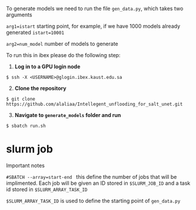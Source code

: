 To generate models we need to run the file `gen_data.py`, which takes two arguments 

`arg1=istart` starting point, for example, if we have 1000 models already generated `istart=10001` 


`arg2=num_model` number of models to generate 

To run this in ibex please do the following step: 
  1. **Log in to a GPU login node**
     
  `$ ssh -X <USERNAME>@glogin.ibex.kaust.edu.sa`
    
  2. **Clone the repository**
  
  ```
  $ git clone https://github.com/alaliaa/Intellegent_unflooding_for_salt_unet.git
  ```

  3. **Navigate to  `generate_models` folder and run**
  
  `$ sbatch run.sh` 


# slurm job 
Important notes 

`#SBATCH --array=start-end ` this define the number of jobs that will be implimented. Each job will be given an ID stored in `$SLURM_JOB_ID` and a task id stored in `$SLURM_ARRAY_TASK_ID`

`$SLURM_ARRAY_TASK_ID`  is used to define the starting point of `gen_data.py`

